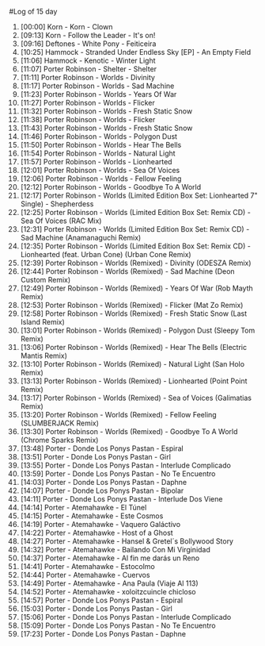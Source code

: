 #Log of 15 day

1. [00:00] Korn - Korn - Clown
1. [09:13] Korn - Follow the Leader - It's on!
1. [09:16] Deftones - White Pony - Feiticeira
1. [10:25] Hammock - Stranded Under Endless Sky [EP] - An Empty Field
1. [11:06] Hammock - Kenotic - Winter Light
1. [11:07] Porter Robinson - Shelter - Shelter
1. [11:11] Porter Robinson - Worlds - Divinity
1. [11:17] Porter Robinson - Worlds - Sad Machine
1. [11:23] Porter Robinson - Worlds - Years Of War
1. [11:27] Porter Robinson - Worlds - Flicker
1. [11:32] Porter Robinson - Worlds - Fresh Static Snow
1. [11:38] Porter Robinson - Worlds - Flicker
1. [11:43] Porter Robinson - Worlds - Fresh Static Snow
1. [11:46] Porter Robinson - Worlds - Polygon Dust
1. [11:50] Porter Robinson - Worlds - Hear The Bells
1. [11:54] Porter Robinson - Worlds - Natural Light
1. [11:57] Porter Robinson - Worlds - Lionhearted
1. [12:01] Porter Robinson - Worlds - Sea Of Voices
1. [12:06] Porter Robinson - Worlds - Fellow Feeling
1. [12:12] Porter Robinson - Worlds - Goodbye To A World
1. [12:17] Porter Robinson - Worlds (Limited Edition Box Set: Lionhearted 7" Single) - Shepherdess
1. [12:25] Porter Robinson - Worlds (Limited Edition Box Set: Remix CD) - Sea Of Voices (RAC Mix)
1. [12:31] Porter Robinson - Worlds (Limited Edition Box Set: Remix CD) - Sad Machine (Anamanaguchi Remix)
1. [12:35] Porter Robinson - Worlds (Limited Edition Box Set: Remix CD) - Lionhearted (feat. Urban Cone) (Urban Cone Remix)
1. [12:39] Porter Robinson - Worlds (Remixed) - Divinity (ODESZA Remix)
1. [12:44] Porter Robinson - Worlds (Remixed) - Sad Machine (Deon Custom Remix)
1. [12:49] Porter Robinson - Worlds (Remixed) - Years Of War (Rob Mayth Remix)
1. [12:53] Porter Robinson - Worlds (Remixed) - Flicker (Mat Zo Remix)
1. [12:58] Porter Robinson - Worlds (Remixed) - Fresh Static Snow (Last Island Remix)
1. [13:01] Porter Robinson - Worlds (Remixed) - Polygon Dust (Sleepy Tom Remix)
1. [13:06] Porter Robinson - Worlds (Remixed) - Hear The Bells (Electric Mantis Remix)
1. [13:10] Porter Robinson - Worlds (Remixed) - Natural Light (San Holo Remix)
1. [13:13] Porter Robinson - Worlds (Remixed) - Lionhearted (Point Point Remix)
1. [13:17] Porter Robinson - Worlds (Remixed) - Sea of Voices (Galimatias Remix)
1. [13:20] Porter Robinson - Worlds (Remixed) - Fellow Feeling (SLUMBERJACK Remix)
1. [13:30] Porter Robinson - Worlds (Remixed) - Goodbye To A World (Chrome Sparks Remix)
1. [13:48] Porter - Donde Los Ponys Pastan - Espiral
1. [13:51] Porter - Donde Los Ponys Pastan - Girl
1. [13:55] Porter - Donde Los Ponys Pastan - Interlude Complicado
1. [13:59] Porter - Donde Los Ponys Pastan - No Te Encuentro
1. [14:03] Porter - Donde Los Ponys Pastan - Daphne
1. [14:07] Porter - Donde Los Ponys Pastan - Bipolar
1. [14:11] Porter - Donde Los Ponys Pastan - Interlude Dos Viene
1. [14:14] Porter - Atemahawke - El Túnel
1. [14:15] Porter - Atemahawke - Este Cosmos
1. [14:19] Porter - Atemahawke - Vaquero Galáctivo
1. [14:22] Porter - Atemahawke - Host of a Ghost
1. [14:27] Porter - Atemahawke - Hansel & Gretel´s Bollywood Story
1. [14:32] Porter - Atemahawke - Bailando Con Mi Virginidad
1. [14:37] Porter - Atemahawke - Al fin me darás un Reno
1. [14:41] Porter - Atemahawke - Estocolmo
1. [14:44] Porter - Atemahawke - Cuervos
1. [14:49] Porter - Atemahawke - Ana Paula (Viaje Al 113)
1. [14:52] Porter - Atemahawke - xoloitzcuincle chicloso
1. [14:57] Porter - Donde Los Ponys Pastan - Espiral
1. [15:03] Porter - Donde Los Ponys Pastan - Girl
1. [15:06] Porter - Donde Los Ponys Pastan - Interlude Complicado
1. [15:09] Porter - Donde Los Ponys Pastan - No Te Encuentro
1. [17:23] Porter - Donde Los Ponys Pastan - Daphne
